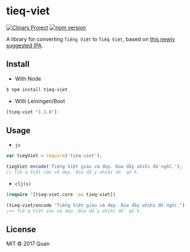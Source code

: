 # tieq-viet
[![Clojars Project](https://img.shields.io/clojars/v/tieq-viet.svg)](https://clojars.org/tieq-viet)
[![npm version](https://badge.fury.io/js/tieq-viet.svg)](https://www.npmjs.com/package/tieq-viet)

A library for converting `Tiếng Việt` to `Tiếq Việt`, based on [this newly suggested IPA](https://thanhnien.vn/giao-duc/khi-tieng-viet-duoc-viet-thanh-tieq-viet-903068.html). 

## Install

+ With Node
```sh
$ npm install tieq-viet
```

+ With Leiningen/Boot
```clj
[tieq-viet "1.1.0"]
```

## Usage

+ `js`
```js
var tiegViet = require('tieq-viet');

tiegViet.encode('Tiếng Việt giàu và đẹp. Đùa đấy ahihi đồ ngốc.');
// Tiếq Việt zàu và dẹp. Dùa dấy ahihi dồ qốk.
```

+ `clj(s)`
```clj
(require '[tieq-viet.core :as tieq-viet])

(tieq-viet/encode "Tiếng Việt giàu và đẹp. Đùa đấy ahihi đồ ngốc.")
;=> Tiếq Việt zàu và dẹp. Dùa dấy ahihi dồ qốk.
```

## License

MIT © 2017 Quan
